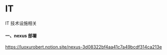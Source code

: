 # IT
IT 技术设施相关



#### 一、nexus 部署

https://luoxurobert.notion.site/nexus-3d08322bf4aa41c7a49bcdf314ca213e

